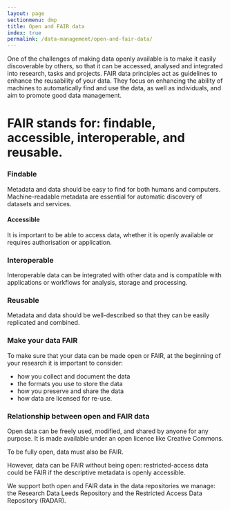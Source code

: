 ```yaml
---
layout: page
sectionmenu: dmp
title: Open and FAIR data
index: true
permalink: /data-management/open-and-fair-data/
---
```



One of the challenges of making data openly available is to make it easily discoverable by others, so that it can be accessed, analysed and integrated into research, tasks and projects. FAIR data principles act as guidelines to enhance the reusability of your data. They focus on enhancing the ability of machines to automatically find and use the data, as well as individuals, and aim to promote good data management.

# FAIR stands for: findable, accessible, interoperable, and reusable.

### Findable
Metadata and data should be easy to find for both humans and computers. Machine-readable metadata are essential for automatic discovery of datasets and services.

#### Accessible
It is important to be able to access data, whether it is openly available or requires authorisation or application.

### Interoperable
Interoperable data can be integrated with other data and is compatible with applications or workflows for analysis, storage and processing.

### Reusable
Metadata and data should be well-described so that they can be easily replicated and combined.

### Make your data FAIR

To make sure that your data can be made open or FAIR, at the beginning of your research it is important to consider:

* how you collect and document the data
* the formats you use to store the data
* how you preserve and share the data
* how data are licensed for re-use.

### Relationship between open and FAIR data
Open data can be freely used, modified, and shared by anyone for any purpose. It is made available under an open licence like Creative Commons.

To be fully open, data must also be FAIR.

However, data can be FAIR without being open: restricted-access data could be FAIR if the descriptive metadata is openly accessible.

We support both open and FAIR data in the data repositories we manage: the Research Data Leeds Repository and the Restricted Access Data Repository (RADAR).
